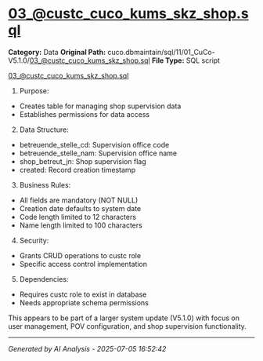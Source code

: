 # 03_@custc_cuco_kums_skz_shop.sql

**Category:** Data
**Original Path:** cuco.dbmaintain/sql/11/01_CuCo-V5.1.0/03_@custc_cuco_kums_skz_shop.sql
**File Type:** SQL script

03_@custc_cuco_kums_skz_shop.sql
1. Purpose:
- Creates table for managing shop supervision data
- Establishes permissions for data access

2. Data Structure:
- betreuende_stelle_cd: Supervision office code
- betreuende_stelle_nam: Supervision office name
- shop_betreut_jn: Shop supervision flag
- created: Record creation timestamp

3. Business Rules:
- All fields are mandatory (NOT NULL)
- Creation date defaults to system date
- Code length limited to 12 characters
- Name length limited to 100 characters

4. Security:
- Grants CRUD operations to custc role
- Specific access control implementation

5. Dependencies:
- Requires custc role to exist in database
- Needs appropriate schema permissions

This appears to be part of a larger system update (V5.1.0) with focus on user management, POV configuration, and shop supervision functionality.

---
*Generated by AI Analysis - 2025-07-05 16:52:42*
